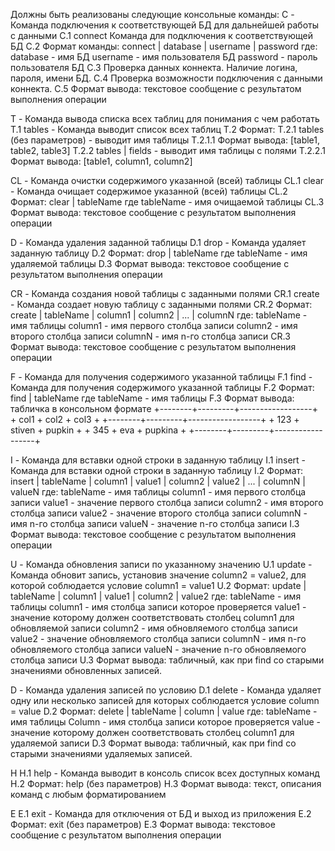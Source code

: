 Должны быть реализованы следующие консольные команды:
C - Команда подключения к соответствующей БД для дальнейшей работы с данными
   C.1 сonnect  Команда для подключения к соответствующей БД
   C.2 Формат команды: connect | database | username | password
     где:
       database - имя БД
       username -  имя пользователя БД
       password - пароль пользователя БД
   C.3 Проверка данных коннекта. Наличие логина, пароля, имени БД.
   C.4 Проверка возможности подключения с данными коннекта.
   C.5 Формат вывода: текстовое сообщение с результатом выполнения операции

T - Команда вывода списка всех таблиц для понимания с чем работать
   T.1 tables - Команда выводит список всех таблиц
   T.2 Формат:
        T.2.1 tables (без параметров) - выводит имя таблицы
        T.2.1.1 Формат вывода: [table1, table2, table3]
        T.2.2 tables | fields - выводит имя таблицы с полями
        T.2.2.1 Формат вывода: [table1, column1, column2]

CL - Команда очистки содержимого указанной (всей) таблицы
   CL.1 clear - Команда очищает содержимое указанной (всей) таблицы
   CL.2 Формат: clear | tableName
      где tableName - имя очищаемой таблицы
   CL.3 Формат вывода: текстовое сообщение с результатом выполнения операции

D - Команда удаления заданной таблицы
   D.1 drop - Команда удаляет заданную таблицу
   D.2 Формат: drop | tableName
     где tableName - имя удаляемой таблицы
   D.3 Формат вывода: текстовое сообщение с результатом выполнения операции

CR - Команда создания новой таблицы с заданными полями
   CR.1 create - Команда создает новую таблицу с заданными полями
   CR.2 Формат: create | tableName | column1 | column2 | ... | columnN
      где: tableName - имя таблицы
      column1 - имя первого столбца записи
      column2 - имя второго столбца записи
      columnN - имя n-го столбца записи
   CR.3 Формат вывода: текстовое сообщение с результатом выполнения операции

F - Команда для получения содержимого указанной таблицы
   F.1 find - Команда для получения содержимого указанной таблицы
   F.2 Формат: find | tableName
     где tableName - имя таблицы
   F.3 Формат вывода: табличка в консольном формате
     +--------+---------+------------------+
     +  col1  +  col2   +       col3       +
     +--------+---------+------------------+
     +  123   +  stiven +     pupkin       +
     +  345   +  eva    +     pupkina      +
     +--------+---------+------------------+

I - Команда для вставки одной строки в заданную таблицу
   I.1 insert - Команда для вставки одной строки в заданную таблицу
   I.2 Формат: insert | tableName | column1 | value1 | column2 | value2 | ... | columnN | valueN
     где: tableName - имя таблицы
          column1 - имя первого столбца записи
          value1 - значение первого столбца записи
          column2 - имя второго столбца записи
          value2 - значение второго столбца записи
          columnN - имя n-го столбца записи
          valueN - значение n-го столбца записи
   I.3 Формат вывода: текстовое сообщение с результатом выполнения операции

U - Команда обновления записи по указанному значению
   U.1 update - Команда обновит запись, установив значение column2 = value2, для которой соблюдается условие column1 = value1
   U.2 Формат: update | tableName | column1 | value1 | column2 | value2
     где: tableName - имя таблицы
     column1 - имя столбца записи которое проверяется
     value1 - значение которому должен соответствовать столбец column1 для обновляемой записи
     column2 - имя обновляемого столбца записи
     value2 - значение обновляемого столбца записи
     columnN - имя n-го обновляемого столбца записи
     valueN - значение n-го обновляемого столбца записи
   U.3 Формат вывода: табличный, как при find со старыми значениями обновленных записей.

D - Команда удаления записей по условию
   D.1 delete - Команда удаляет одну или несколько записей для которых соблюдается условие column = value
   D.2 Формат: delete | tableName | column | value
     где: tableName - имя таблицы
          Column - имя столбца записи которое проверяется
          value - значение которому должен соответствовать столбец column1 для удаляемой записи
   D.3 Формат вывода: табличный, как при find со старыми значениями удаляемых записей.

H
   H.1 help - Команда выводит в консоль список всех доступных команд
   H.2 Формат: help (без параметров)
   H.3 Формат вывода: текст, описания команд с любым форматированием

E
   E.1 exit - Команда для отключения от БД и выход из приложения
   E.2 Формат: exit (без параметров)
   E.3 Формат вывода: текстовое сообщение с результатом выполнения операции